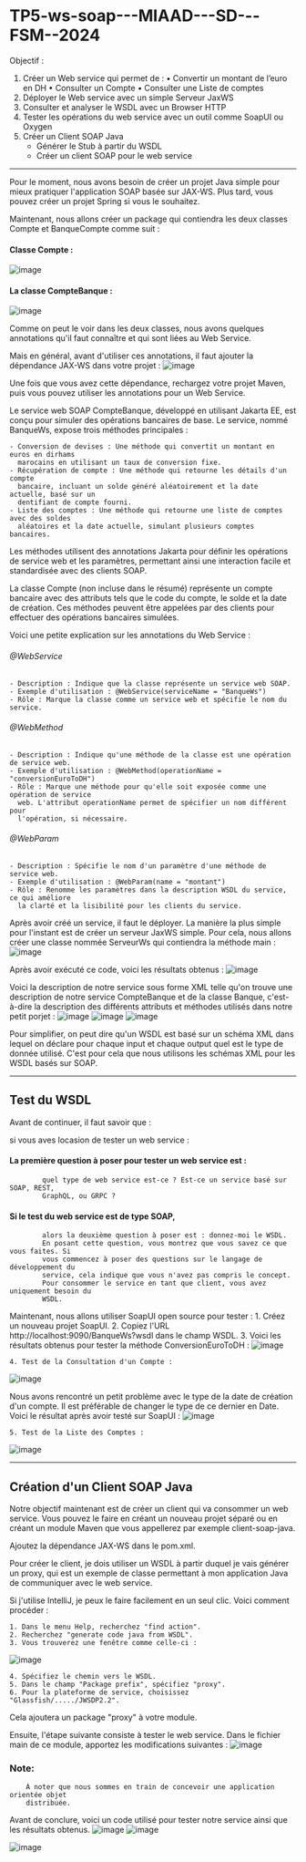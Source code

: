 # TP5-ws-soap---MIAAD---SD---FSM--2024

Objectif :
1. Créer un Web service qui permet de :
    • Convertir un montant de l’euro en DH
    • Consulter un Compte
    • Consulter une Liste de comptes
3. Déployer le Web service avec un simple Serveur JaxWS
4. Consulter et analyser le WSDL avec un Browser HTTP
5. Tester les opérations du web service avec un outil comme SoapUI ou Oxygen
6. Créer un Client SOAP Java
      - Générer le Stub à partir du WSDL
      - Créer un client SOAP pour le web service

******************************************************************************************

Pour le moment, nous avons besoin de créer un projet Java simple pour mieux pratiquer l'application SOAP basée sur JAX-WS. Plus tard, vous pouvez créer un projet Spring si vous le souhaitez.

Maintenant, nous allons créer un package qui contiendra les deux classes Compte et BanqueCompte comme suit :

#### Classe Compte : 
![image](https://github.com/ayoubbenlahcen/TP5-ws-soap---MIAAD---SD---FSM--2024/assets/152870306/78dd5631-1e0b-4d80-a89c-502b9afcf237)

#### La classe CompteBanque : 
![image](https://github.com/ayoubbenlahcen/TP5-ws-soap---MIAAD---SD---FSM--2024/assets/152870306/b01c85a4-09d2-46b6-81c5-f9bc0dbf46c8)

Comme on peut le voir dans les deux classes, nous avons quelques annotations qu'il faut connaître et qui sont liées au Web Service.

Mais en général, avant d'utiliser ces annotations, il faut ajouter la dépendance JAX-WS dans votre projet :
![image](https://github.com/ayoubbenlahcen/TP5-ws-soap---MIAAD---SD---FSM--2024/assets/152870306/732999a4-8327-4c3f-9376-03dd1b5d84c0)

Une fois que vous avez cette dépendance, rechargez votre projet Maven, puis vous pouvez utiliser les annotations pour un Web Service.

Le service web SOAP CompteBanque, développé en utilisant Jakarta EE, est conçu pour simuler des opérations bancaires de base. Le service, nommé BanqueWs, expose trois méthodes principales :

    - Conversion de devises : Une méthode qui convertit un montant en euros en dirhams
      marocains en utilisant un taux de conversion fixe.
    - Récupération de compte : Une méthode qui retourne les détails d'un compte
      bancaire, incluant un solde généré aléatoirement et la date actuelle, basé sur un 
      dentifiant de compte fourni.
    - Liste des comptes : Une méthode qui retourne une liste de comptes avec des soldes
      aléatoires et la date actuelle, simulant plusieurs comptes bancaires.


Les méthodes utilisent des annotations Jakarta pour définir les opérations de service web et les paramètres, permettant ainsi une interaction facile et standardisée avec des clients SOAP.

La classe Compte (non incluse dans le résumé) représente un compte bancaire avec des attributs tels que le code du compte, le solde et la date de création. Ces méthodes peuvent être appelées par des clients pour effectuer des opérations bancaires simulées.

Voici une petite explication sur les annotations du Web Service :

######    @WebService
    - Description : Indique que la classe représente un service web SOAP.
    - Exemple d'utilisation : @WebService(serviceName = "BanqueWs")
    - Rôle : Marque la classe comme un service web et spécifie le nom du service.

######    @WebMethod
    - Description : Indique qu'une méthode de la classe est une opération de service web.
    - Exemple d'utilisation : @WebMethod(operationName = "conversionEuroToDH")
    - Rôle : Marque une méthode pour qu'elle soit exposée comme une opération de service
      web. L'attribut operationName permet de spécifier un nom différent pour
      l'opération, si nécessaire.

######    @WebParam
    - Description : Spécifie le nom d'un paramètre d'une méthode de service web.
    - Exemple d'utilisation : @WebParam(name = "montant")
    - Rôle : Renomme les paramètres dans la description WSDL du service, ce qui améliore
      la clarté et la lisibilité pour les clients du service.

Après avoir créé un service, il faut le déployer. La manière la plus simple pour l'instant est de créer un serveur JaxWS simple. Pour cela, nous allons créer une classe nommée ServeurWs qui contiendra la méthode main :
![image](https://github.com/ayoubbenlahcen/TP5-ws-soap---MIAAD---SD---FSM--2024/assets/152870306/6ed9e311-d175-4349-b87d-b0da8177877f)

Après avoir exécuté ce code, voici les résultats obtenus :
![image](https://github.com/ayoubbenlahcen/TP5-ws-soap---MIAAD---SD---FSM--2024/assets/152870306/0030144f-4ee8-4b98-896a-495d014a147b)

Voici la description de notre service sous forme XML telle qu'on trouve une description de notre service CompteBanque et de la classe Banque, c'est-à-dire la description des différents attributs et méthodes utilisés dans notre petit porjet : 
![image](https://github.com/ayoubbenlahcen/TP5-ws-soap---MIAAD---SD---FSM--2024/assets/152870306/3a839f3f-4886-4d8b-9931-4ec29ba736bc)
![image](https://github.com/ayoubbenlahcen/TP5-ws-soap---MIAAD---SD---FSM--2024/assets/152870306/b8d7e419-0e83-4555-9d19-7611c45aeb19)
![image](https://github.com/ayoubbenlahcen/TP5-ws-soap---MIAAD---SD---FSM--2024/assets/152870306/a242c7bf-7624-41e0-9a46-1b2badeb9d47)

Pour simplifier, on peut dire qu'un WSDL est basé sur un schéma XML dans lequel on déclare pour chaque input et chaque output quel est le type de donnée utilisé. C'est pour cela que nous utilisons les schémas XML pour les WSDL basés sur SOAP.

*****************************************************************************************
## Test du WSDL
Avant de continuer, il faut savoir que :

si vous aves locasion de tester un web service :  

####        La première question à poser pour tester un web service est :
            quel type de web service est-ce ? Est-ce un service basé sur SOAP, REST,
            GraphQL, ou GRPC ?
####        Si le test du web service est de type SOAP, 
            alors la deuxième question à poser est : donnez-moi le WSDL. 
            En posant cette question, vous montrez que vous savez ce que vous faites. Si
            vous commencez à poser des questions sur le langage de développement du
            service, cela indique que vous n'avez pas compris le concept. 
            Pour consommer le service en tant que client, vous avez uniquement besoin du
            WSDL.

Maintenant, nous allons utiliser SoapUI open source pour tester :
    1. Créez un nouveau projet SoapUI.
    2. Copiez l'URL http://localhost:9090/BanqueWs?wsdl dans le champ WSDL.
    3. Voici les résultats obtenus pour tester la méthode ConversionEuroToDH :
![image](https://github.com/ayoubbenlahcen/TP5-ws-soap---MIAAD---SD---FSM--2024/assets/152870306/a43a68ea-3cd8-4250-b04b-0e5578ef2381)

    4. Test de la Consultation d'un Compte : 
![image](https://github.com/ayoubbenlahcen/TP5-ws-soap---MIAAD---SD---FSM--2024/assets/152870306/cbb62bfd-5544-48c0-8115-6e0b688ca170)

Nous avons rencontré un petit problème avec le type de la date de création d'un compte. Il est préférable de changer le type de ce dernier en Date. Voici le résultat après avoir testé sur SoapUI :
![image](https://github.com/ayoubbenlahcen/TP5-ws-soap---MIAAD---SD---FSM--2024/assets/152870306/42326d8c-67c9-4ff9-a8f4-282c95e755c2)

    5. Test de la Liste des Comptes :
![image](https://github.com/ayoubbenlahcen/TP5-ws-soap---MIAAD---SD---FSM--2024/assets/152870306/e4d4f418-1cda-413e-b267-60068b378ff3)



*******************************************************************************************************************************************************************************************************
## Création d'un Client SOAP Java
Notre objectif maintenant est de créer un client qui va consommer un web service. Vous pouvez le faire en créant un nouveau projet séparé ou en créant un module Maven que vous appellerez par exemple client-soap-java.

Ajoutez la dépendance JAX-WS dans le pom.xml.

Pour créer le client, je dois utiliser un WSDL à partir duquel je vais générer un proxy, qui est un exemple de classe permettant à mon application Java de communiquer avec le web service.

Si j'utilise IntelliJ, je peux le faire facilement en un seul clic. Voici comment procéder :

    1. Dans le menu Help, recherchez "find action".
    2. Recherchez "generate code java from WSDL".
    3. Vous trouverez une fenêtre comme celle-ci :
![image](https://github.com/ayoubbenlahcen/TP5-ws-soap---MIAAD---SD---FSM--2024/assets/152870306/c73caedd-b969-4801-865b-182fb75969c5)

    4. Spécifiez le chemin vers le WSDL.
    5. Dans le champ "Package prefix", spécifiez "proxy".
    6. Pour la plateforme de service, choisissez "Glassfish/...../JWSDP2.2".

Cela ajoutera un package "proxy" à votre module.

Ensuite, l'étape suivante consiste à tester le web service. Dans le fichier main de ce module, apportez les modifications suivantes :
![image](https://github.com/ayoubbenlahcen/TP5-ws-soap---MIAAD---SD---FSM--2024/assets/152870306/d1bbdd85-ae50-43e4-b1e8-8e5ad2e19937)

### Note:  
        À noter que nous sommes en train de concevoir une application orientée objet
        distribuée.

Avant de conclure, voici un code utilisé pour tester notre service ainsi que les résultats obtenus.
![image](https://github.com/ayoubbenlahcen/TP5-ws-soap---MIAAD---SD---FSM--2024/assets/152870306/329a4af7-3195-4773-ab5c-b8759c909c76)
![image](https://github.com/ayoubbenlahcen/TP5-ws-soap---MIAAD---SD---FSM--2024/assets/152870306/72030334-9342-4a69-b011-80c7749d675f)


![image](https://github.com/ayoubbenlahcen/TP5-ws-soap---MIAAD---SD---FSM--2024/assets/152870306/86b57f4d-22e8-4c79-9337-26927802a3e2)
